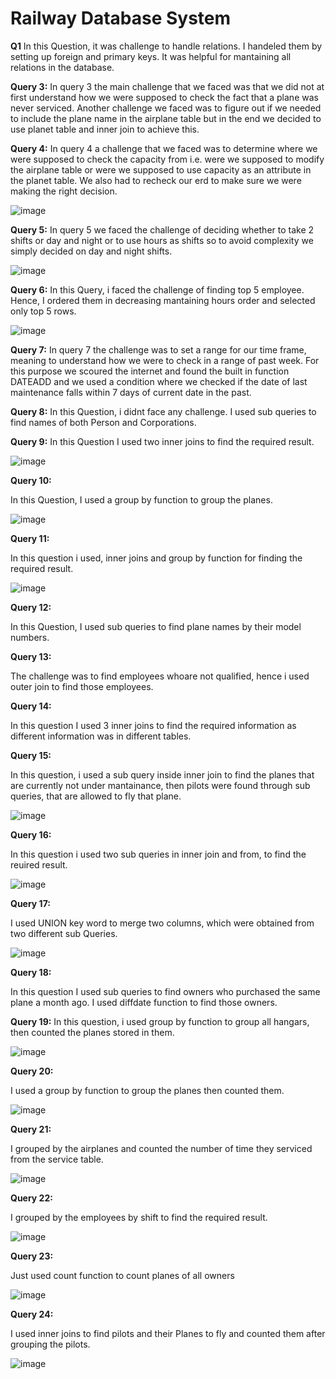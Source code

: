 # Railway Database System 
**Q1**
In this Question, it was challenge to handle relations. I handeled them by setting up foreign and primary keys. It was helpful for mantaining all relations in the database.

**Query 3:**
In query 3 the main challenge that we faced was that we did not at first understand how we were supposed to check the fact that a plane was never serviced. Another challenge we faced was to figure out if we needed to include the plane name in the airplane table but in the end we decided to use planet table and inner join to achieve this.

**Query 4:**
In query 4 a challenge that we faced was to determine where we were supposed to check the capacity from i.e. were we supposed to modify the airplane table or were we supposed to use capacity as an attribute in the planet table. We also had to recheck our erd to make sure we were making the right decision.

![image](https://user-images.githubusercontent.com/116886893/228639024-b5b25a9b-1e43-4d34-aaae-73a4829ac559.png)


**Query 5:**
In query 5 we faced the challenge of deciding whether to take 2 shifts or day and night or to use hours as shifts so to avoid complexity we simply decided on day and night shifts.

![image](https://user-images.githubusercontent.com/116886893/228639119-aaa890f4-2cb7-4c3e-9e65-063d2a674bbc.png)

**Query 6:**
In this Query, i faced the challenge of finding top 5 employee. Hence, I ordered them in decreasing mantaining hours order and selected only top 5 rows.

![image](https://user-images.githubusercontent.com/116886893/228639650-1d07c6a2-9dd2-40a6-b2c2-44a25f71bde3.png)


**Query 7:**
In query 7 the challenge was to set a range for our time frame, meaning to understand how we were to check in a range of past week. For this purpose we scoured the internet and found the built in function DATEADD and we used a condition where we checked if the date of last maintenance falls within 7 days of current date in the past.

**Query 8:**
In this Question, i didnt face any challenge. I used sub queries to find names of both Person and Corporations.

**Query 9:**
In this Question I used two inner joins to find the required result. 

![image](https://github.com/Luqman-Ansari/Railway-Database-Management-System/assets/116886893/9bf130ac-1152-498f-b075-f7064a006c6c)


**Query 10:**

In this Question, I used a group by function to group the planes.

![image](https://user-images.githubusercontent.com/116886893/228640721-98606a88-2941-460a-bd5e-ee33eb9d2480.png)

**Query 11:**

In this question i used, inner joins and group by function for finding the required result. 

![image](https://user-images.githubusercontent.com/116886893/228641066-4a58f0db-8fdc-4ba4-b353-bc3eb61a6e85.png)

**Query 12:**

In this Question, I used sub queries to find plane names by their model numbers.

**Query 13:**

The challenge was to find employees whoare not qualified, hence i used outer join to find those employees. 

**Query 14:**

In this question I used 3 inner joins to find the required information as different information was in different tables.

**Query 15:**

In this question, i used a sub query inside inner join to find the planes that are currently not under mantainance, then pilots were found through sub queries, that are allowed to fly that plane. 

![image](https://user-images.githubusercontent.com/116886893/228642197-fa7f808e-ed10-4216-83c5-b33c107b829a.png)

**Query 16:**

In this question i used two sub queries in inner join and from, to find the reuired result. 

![image](https://user-images.githubusercontent.com/116886893/228642442-de12de9a-632d-439f-be78-a5b68b029aaa.png)


**Query 17:**

I used UNION key word to merge two columns, which were obtained from two different sub Queries. 

![image](https://user-images.githubusercontent.com/116886893/228642735-5e9820e9-1b00-4564-9411-4b8a3278ec84.png)

**Query 18:**

In this question I used sub queries to find owners who purchased the same plane a month ago. I used diffdate function to find those owners. 

**Query 19:**
In this question, i used group by function to group all hangars, then counted the planes stored in them. 

![image](https://user-images.githubusercontent.com/116886893/228643073-89f1212b-3647-4d6f-ac6a-55e1ae3750b0.png)

**Query 20:**

I used a group by function to group the planes then counted them.

![image](https://user-images.githubusercontent.com/116886893/228643690-15d3abd6-666f-4a36-9003-4dc301ca6c4e.png)

**Query 21:**

I grouped by the airplanes and counted the number of time they serviced from the service table.

![image](https://user-images.githubusercontent.com/116886893/228644036-e45028a6-9212-4470-a9cc-77124e3ee0c4.png)

**Query 22:**

I grouped by the employees by shift to find the required result.

![image](https://user-images.githubusercontent.com/116886893/228644156-627e1fe9-56db-4db3-806c-8d36400cded8.png)

**Query 23:**

Just used count function to count planes of all owners 

![image](https://user-images.githubusercontent.com/116886893/228644366-7bc52826-3396-4de8-9a5b-cfd15f9fbede.png)

**Query 24:**

I used inner joins to find pilots and their Planes to fly and counted them after grouping the pilots. 

![image](https://user-images.githubusercontent.com/116886893/228644656-5a3b397e-62ca-418a-bf4e-2cac2d2991e1.png)



